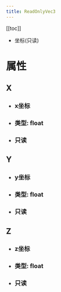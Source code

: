 ```yaml
---
title: ReadOnlyVec3
---
```


[[toc]]

- 坐标(只读)

# 属性
## X
- ### x坐标
- ### 类型: float
- ### 只读
## Y
- ### y坐标
- ### 类型: float
- ### 只读
## Z
- ### z坐标
- ### 类型: float
- ### 只读